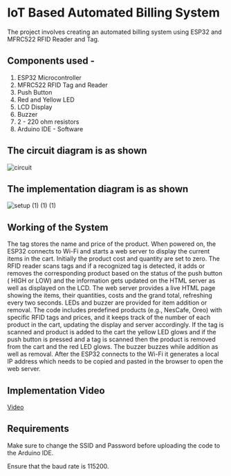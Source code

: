 # IoT Based Automated Billing System 

The project involves creating an automated billing system using ESP32 and MFRC522 RFID Reader and Tag.

## Components used -

1. ESP32 Microcontroller 
2. MFRC522 RFID Tag and Reader
3. Push Button
4. Red and Yellow LED
5. LCD Display
6. Buzzer
7. 2 - 220 ohm resistors
8. Arduino IDE - Software

## The circuit diagram is as shown
![circuit](https://github.com/Vrisha213/Project-Guidance/assets/74671946/5ad2ac2d-8202-4d4f-935e-20bfb2dd2aea)

## The implementation diagram is as shown
![setup (1) (1) (1)](https://github.com/Vrisha213/Project-Guidance/assets/74671946/1e68a67f-29c2-41cd-b2be-e6bf6be39241)

## Working of the System

The tag stores the name and price of the product. When powered on, the ESP32 connects to Wi-Fi and starts a web server to display the current items in the cart. Initially the product cost and quantity are set to zero. The RFID reader scans tags and if a recognized tag is detected, it adds or removes the corresponding product based on the status of the push button ( HIGH or LOW) and the information gets updated on the HTML server as well as displayed on the LCD. The web server provides a live HTML page showing the items, their quantities, costs and the grand total, refreshing every two seconds. LEDs and buzzer are provided for item addition or removal. The code includes predefined products (e.g., NesCafe, Oreo) with specific RFID tags and prices, and it keeps track of the number of each product in the cart, updating the display and server accordingly. If the tag is scanned and product is added to the cart the yellow LED glows and if the push button is pressed and a tag is scanned then the product is removed from the cart and the red LED glows. The buzzer buzzes while addition as well as removal. After the ESP32 connects to the Wi-Fi it generates a local IP address which needs to be copied and pasted in the browser to open the web server. 

## Implementation Video
[Video](Images/implementation.mp4)

## Requirements

Make sure to change the SSID and Password before uploading the code to the Arduino IDE.

Ensure that the baud rate is 115200.
